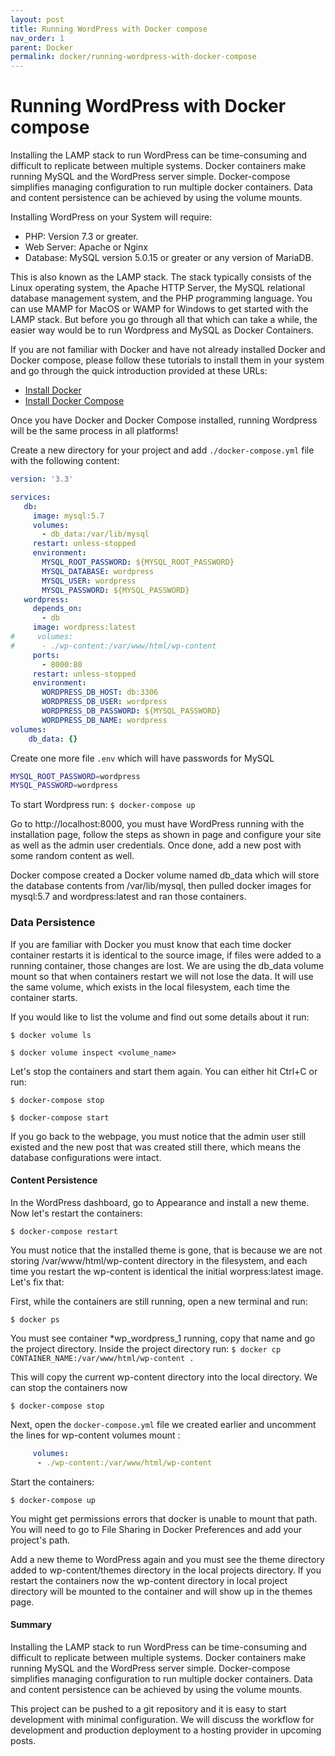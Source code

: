 ```yaml
---
layout: post
title: Running WordPress with Docker compose
nav_order: 1
parent: Docker
permalink: docker/running-wordpress-with-docker-compose
---
```


# Running WordPress with Docker compose

Installing the LAMP stack to run WordPress can be time-consuming and difficult to replicate between multiple systems. Docker containers make running MySQL and the WordPress server simple. Docker-compose simplifies managing configuration to run multiple docker containers. Data and content persistence can be achieved by using the volume mounts.

Installing WordPress on your System will require:

- PHP: Version 7.3 or greater.
- Web Server: Apache or Nginx
- Database: MySQL version 5.0.15 or greater or any version of MariaDB.

This is also known as the LAMP stack. The stack typically consists of the Linux operating system, the Apache HTTP Server, the MySQL relational database management system, and the PHP programming language. You can use MAMP for MacOS or WAMP for Windows to get started with the LAMP stack. But before you go through all that which can take a while, the easier way would be to run Wordpress and MySQL as Docker Containers.

If you are not familiar with Docker and have not already installed Docker and Docker compose, please follow these tutorials to install them in your system and go through the quick introduction provided at these URLs:

- [Install Docker](https://docs.docker.com/v17.09/engine/installation/#supported-platforms)
- [Install Docker Compose](https://docs.docker.com/compose/install/)

Once you have Docker and Docker Compose installed, running Wordpress will be the same process in all platforms!

Create a new directory for your project and add `./docker-compose.yml` file with the following content:

```yml
version: '3.3'

services:
   db:
     image: mysql:5.7
     volumes:
       - db_data:/var/lib/mysql
     restart: unless-stopped
     environment:
       MYSQL_ROOT_PASSWORD: ${MYSQL_ROOT_PASSWORD}
       MYSQL_DATABASE: wordpress
       MYSQL_USER: wordpress
       MYSQL_PASSWORD: ${MYSQL_PASSWORD}
   wordpress:
     depends_on:
       - db
     image: wordpress:latest
#     volumes:
#      - ./wp-content:/var/www/html/wp-content
     ports:
       - 8000:80
     restart: unless-stopped
     environment:
       WORDPRESS_DB_HOST: db:3306
       WORDPRESS_DB_USER: wordpress
       WORDPRESS_DB_PASSWORD: ${MYSQL_PASSWORD}
       WORDPRESS_DB_NAME: wordpress
volumes:
    db_data: {}
```

Create one more file `.env` which will have passwords for MySQL

```bash
MYSQL_ROOT_PASSWORD=wordpress
MYSQL_PASSWORD=wordpress
```

To start Wordpress run: `$ docker-compose up`

Go to http://localhost:8000, you must have WordPress running with the installation page, follow the steps as shown in page and configure your site as well as the admin user credentials. Once done, add a new post with some random content as well.

Docker compose created a Docker volume named db_data which will store the database contents from /var/lib/mysql, then pulled docker images for mysql:5.7 and wordpress:latest and ran those containers.

### Data Persistence

If you are familiar with Docker you must know that each time docker container restarts it is identical to the source image, if files were added to a running container, those changes are lost. We are using the db_data volume mount so that when containers restart we will not lose the data. It will use the same volume, which exists in the local filesystem, each time the container starts.

If you would like to list the volume and find out some details about it run:

`$ docker volume ls`

`$ docker volume inspect <volume_name>`

Let\'s stop the containers and start them again. You can either hit Ctrl+C or run:

`$ docker-compose stop`

`$ docker-compose start`

If you go back to the webpage, you must notice that the admin user still existed and the new post that was created still there, which means the database configurations were intact.

#### Content Persistence

In the WordPress dashboard, go to Appearance and install a new theme. Now let\'s restart the containers:

`$ docker-compose restart`

You must notice that the installed theme is gone, that is because we are not storing /var/www/html/wp-content directory in the filesystem, and each time you restart the wp-content is identical the initial worpress:latest image. Let\'s fix that:

First, while the containers are still running, open a new terminal and run:

`$ docker ps`

You must see container *wp_wordpress_1 running, copy that name and go the project directory. Inside the project directory run:
`$ docker cp CONTAINER_NAME:/var/www/html/wp-content .`

This will copy the current wp-content directory into the local directory. We can stop the containers now

`$ docker-compose stop`

Next, open the `docker-compose.yml` file we created earlier and uncomment the lines for wp-content volumes mount :

```yml
     volumes:
      - ./wp-content:/var/www/html/wp-content
```

Start the containers:

`$ docker-compose up`

You might get permissions errors that docker is unable to mount that path. You will need to go to File Sharing in Docker Preferences and add your project\'s path.

Add a new theme to WordPress again and you must see the theme directory added to wp-content/themes directory in the local projects directory. If you restart the containers now the wp-content directory in local project directory will be mounted to the container and will show up in the themes page.

#### Summary

Installing the LAMP stack to run WordPress can be time-consuming and difficult to replicate between multiple systems. Docker containers make running MySQL and the WordPress server simple. Docker-compose simplifies managing configuration to run multiple docker containers. Data and content persistence can be achieved by using the volume mounts.

This project can be pushed to a git repository and it is easy to start development with minimal configuration. We will discuss the workflow for development and production deployment to a hosting provider in upcoming posts.

